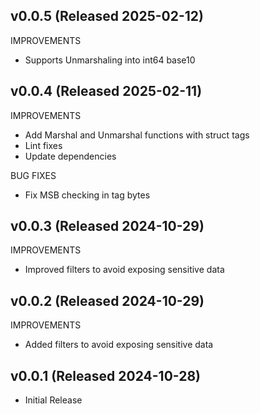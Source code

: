 ## v0.0.5 (Released 2025-02-12)

IMPROVEMENTS

- Supports Unmarshaling into int64 base10

## v0.0.4 (Released 2025-02-11)

IMPROVEMENTS

- Add Marshal and Unmarshal functions with struct tags
- Lint fixes
- Update dependencies

BUG FIXES

- Fix MSB checking in tag bytes

## v0.0.3 (Released 2024-10-29)

IMPROVEMENTS

- Improved filters to avoid exposing sensitive data


## v0.0.2 (Released 2024-10-29)

IMPROVEMENTS

- Added filters to avoid exposing sensitive data

## v0.0.1 (Released 2024-10-28)
- Initial Release
